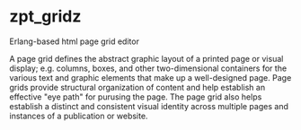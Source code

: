 zpt_gridz
=========

Erlang-based html page grid editor

A page grid defines the abstract graphic layout of a printed page or visual display; e.g. columns, boxes, and other two-dimensional containers for the various text and graphic elements that make up a well-designed page. Page grids provide structural organization of content and help establish an effective "eye path" for purusing the page. The page grid also helps establish a distinct and consistent visual identity across multiple pages and instances of a publication or website.


